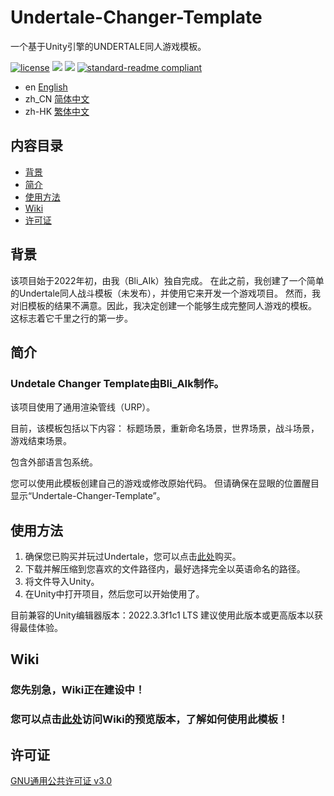 # Undertale-Changer-Template
一个基于Unity引擎的UNDERTALE同人游戏模板。

[![license](https://img.shields.io/github/license/Bli-AIk/Undertale-Changer-Template
)](LICENSE)
<img src="https://img.shields.io/github/repo-size/Bli-AIk/Undertale-Changer-Template.svg"/>
<img src="https://img.shields.io/github/last-commit/Bli-AIk/Undertale-Changer-Template.svg"/>
[![standard-readme compliant](https://img.shields.io/badge/readme%20style-standard-brightgreen.svg?style=flat-square)](https://github.com/RichardLitt/standard-readme)

- en [English](readme.md)
- zh_CN [简体中文](README.zh_CN.md)
- zh-HK [繁体中文](README.zh_HK.md)

## 内容目录

- [背景](#背景)
- [简介](#简介)
- [使用方法](#使用方法)
- [Wiki](#Wiki)
- [许可证](#许可证)


## 背景
该项目始于2022年初，由我（Bli_AIk）独自完成。
在此之前，我创建了一个简单的Undertale同人战斗模板（未发布），并使用它来开发一个游戏项目。
然而，我对旧模板的结果不满意。因此，我决定创建一个能够生成完整同人游戏的模板。
这标志着它千里之行的第一步。

## 简介
### Undetale Changer Template由Bli_AIk制作。

该项目使用了通用渲染管线（URP）。

目前，该模板包括以下内容：
标题场景，重新命名场景，世界场景，战斗场景，游戏结束场景。

包含外部语言包系统。

您可以使用此模板创建自己的游戏或修改原始代码。
但请确保在显眼的位置醒目显示“Undertale-Changer-Template”。

## 使用方法
1. 确保您已购买并玩过Undertale，您可以点击[此处](undertale.com)购买。
2. 下载并解压缩到您喜欢的文件路径内，最好选择完全以英语命名的路径。
3. 将文件导入Unity。
4. 在Unity中打开项目，然后您可以开始使用了。

目前兼容的Unity编辑器版本：2022.3.3f1c1 LTS
建议使用此版本或更高版本以获得最佳体验。

## Wiki

### 您先别急，Wiki正在建设中！
### 您可以点击[此处](www.bilibili.com/video/BV1GJ411x7h7)访问Wiki的预览版本，了解如何使用此模板！

## 许可证

[GNU通用公共许可证 v3.0](../LICENSE)